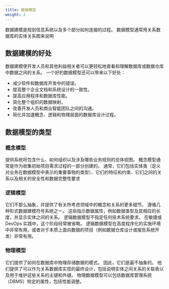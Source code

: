 ```yaml
---
title: 数据模型
weight: 2
---
```


数据建模是规划信息系统以及多个部分如何连接的过程。 数据模型通常用关系数据库的实体关系图来说明

## 数据建模的好处
数据建模使开发人员和其他利益相关者可以更轻松地查看和理解数据库或数据仓库中数据之间的关系。 一个好的数据模型还可以带来以下好处：
- 减少软件和数据库开发中的错误。
- 提高整个企业文档和系统设计的一致性。
- 提高应用程序和数据库性能。
- 简化整个组织的数据映射。
- 改善开发人员和商业智能团队之间的沟通。
- 简化并加速概念、逻辑和物理层面的数据库设计过程。

## 数据模型的类型

### 概念模型
提供系统将包含什么、如何组织以及涉及哪些业务规则的总体视图。 概念模型通常是作为收集初始项目需求过程的一部分创建的。 通常，它们包括实体类（定义对业务在数据模型中表示的重要事物的类型）、它们的特征和约束、它们之间的关系以及相关的安全性和数据完整性要求

### 逻辑模型
它们不那么抽象，并提供了有关所考虑领域中的概念和关系的更多细节。 遵循几种形式数据建模符号系统之一。 这些指示数据属性，例如数据类型及其相应的长度，并显示实体之间的关系。 逻辑数据模型不指定任何技术系统要求。 在敏捷或 DevOps 实践中，这个阶段经常被省略。 逻辑数据模型在高度程序化的实施环境中非常有用，或者对于本质上面向数据的项目（例如数据仓库设计或报告系统开发）非常有用。

### 物理模型
它们提供了如何在数据库中物理存储数据的模式。 因此，它们是最不抽象的。 他们提供了可以作为关系数据库实现的最终设计，包括说明实体之间关系的关联表以及用于维护这些关系的主键和外键。 物理数据模型可以包括数据库管理系统（DBMS）特定的属性，包括性能调整。

